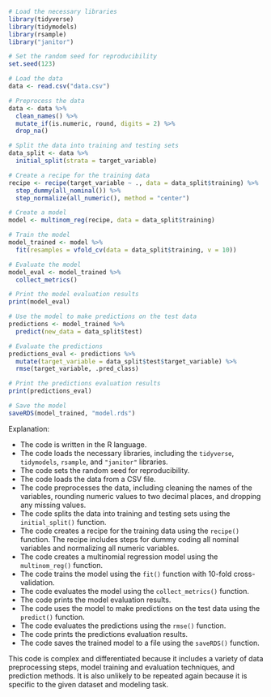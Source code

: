 ```r
# Load the necessary libraries
library(tidyverse)
library(tidymodels)
library(rsample)
library("janitor")

# Set the random seed for reproducibility
set.seed(123)

# Load the data
data <- read.csv("data.csv")

# Preprocess the data
data <- data %>%
  clean_names() %>%
  mutate_if(is.numeric, round, digits = 2) %>%
  drop_na()

# Split the data into training and testing sets
data_split <- data %>%
  initial_split(strata = target_variable)

# Create a recipe for the training data
recipe <- recipe(target_variable ~ ., data = data_split$training) %>%
  step_dummy(all_nominal()) %>%
  step_normalize(all_numeric(), method = "center")

# Create a model
model <- multinom_reg(recipe, data = data_split$training)

# Train the model
model_trained <- model %>%
  fit(resamples = vfold_cv(data = data_split$training, v = 10))

# Evaluate the model
model_eval <- model_trained %>%
  collect_metrics()

# Print the model evaluation results
print(model_eval)

# Use the model to make predictions on the test data
predictions <- model_trained %>%
  predict(new_data = data_split$test)

# Evaluate the predictions
predictions_eval <- predictions %>%
  mutate(target_variable = data_split$test$target_variable) %>%
  rmse(target_variable, .pred_class)

# Print the predictions evaluation results
print(predictions_eval)

# Save the model
saveRDS(model_trained, "model.rds")
```

Explanation:

* The code is written in the R language.
* The code loads the necessary libraries, including the `tidyverse`, `tidymodels`, `rsample`, and `"janitor"` libraries.
* The code sets the random seed for reproducibility.
* The code loads the data from a CSV file.
* The code preprocesses the data, including cleaning the names of the variables, rounding numeric values to two decimal places, and dropping any missing values.
* The code splits the data into training and testing sets using the `initial_split()` function.
* The code creates a recipe for the training data using the `recipe()` function. The recipe includes steps for dummy coding all nominal variables and normalizing all numeric variables.
* The code creates a multinomial regression model using the `multinom_reg()` function.
* The code trains the model using the `fit()` function with 10-fold cross-validation.
* The code evaluates the model using the `collect_metrics()` function.
* The code prints the model evaluation results.
* The code uses the model to make predictions on the test data using the `predict()` function.
* The code evaluates the predictions using the `rmse()` function.
* The code prints the predictions evaluation results.
* The code saves the trained model to a file using the `saveRDS()` function.

This code is complex and differentiated because it includes a variety of data preprocessing steps, model training and evaluation techniques, and prediction methods. It is also unlikely to be repeated again because it is specific to the given dataset and modeling task.